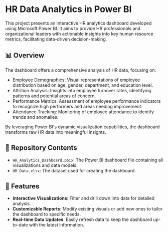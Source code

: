 # HR Data Analytics in Power BI

This project presents an interactive HR analytics dashboard developed using Microsoft Power BI. It aims to provide HR professionals and organizational leaders with actionable insights into key human resource metrics, facilitating data-driven decision-making.

## 📊 Overview

The dashboard offers a comprehensive analysis of HR data, focusing on:

* Employee Demographics: Visual representations of employee distribution based on age, gender, department, and education level.
* Attrition Analysis: Insights into employee turnover rates, identifying patterns and potential areas of concern.
* Performance Metrics: Assessment of employee performance indicators to recognize high performers and areas needing improvement.
* Attendance Tracking: Monitoring of employee attendance to identify trends and anomalies.

By leveraging Power BI's dynamic visualization capabilities, the dashboard transforms raw HR data into meaningful insights.

## 📁 Repository Contents

* `HR_Analytics_Dashboard.pbix`: The Power BI dashboard file containing all visualizations and data models.
* `HR_Data.xlsx`: The dataset used for creating the dashboard.


## 📌 Features

* **Interactive Visualizations**: Filter and drill down into data for detailed analysis.
* **Customizable Reports**: Modify existing visuals or add new ones to tailor the dashboard to specific needs.
* **Real-time Data Updates**: Easily refresh data to keep the dashboard up-to-date with the latest information.


